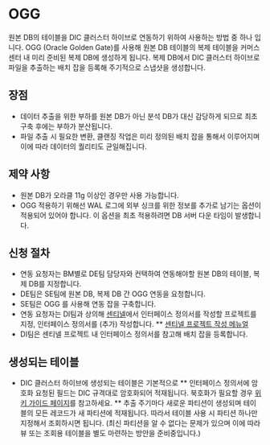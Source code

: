 # OGG
원본 DB의 테이블을 DIC 클러스터 하이브로 연동하기 위하여 사용하는 방법 중 하나 입니다. OGG (Oracle Golden Gate)를 사용해 원본 DB 테이블의 복제 테이블을 커머스 센터 내 미리 준비된 복제 DB에 생성하게 됩니다. 복제 DB에서 DIC 클러스터 하이브로 파일을 추출하는 배치 잡을 등록해 주기적으로 스냅샷을 생성합니다.

## 장점
* 데이터 추출을 위한 부하를 원본 DB가 아닌 분석 DB가 대신 감당하게 되므로 최초 구축 후에는 부하가 분산됩니다.
* 파일 추출 시 필요한 변환, 클랜징 작업은 미리 정의된 배치 잡을 통해서 이루어지며 이에 따라 데이터의 퀄리티도 균일해집니다.

## 제약 사항
* 원본 DB가 오라클 11g 이상인 경우만 사용 가능합니다.
* OGG 적용하기 위해선 WAL 로그에 외부 싱크를 위한 정보를 추가로 남기는 옵션이 적용되어 있어야 합니다. 이 옵션을 최초 적용하려면 DB 서버 다운 타임이 발생합니다.

## 신청 절차
* 연동 요청자는 BM별로 DE팀 담당자와 컨택하여 연동해야할 원본 DB의 테이블, 복제 DB를 지정합니다.
* DE팀은 SE팀에 원본 DB, 복제 DB 간 OGG 연동을 요청합니다.
* SE팀은 OGG 를 사용해 연동 잡을 구축합니다.
* 연동 요청자는 DI팀과 상의해 [센티넬](http://sentinel.skplanet.com:8080)에서 인터페이스 정의서를 작성할 프로젝트를 지정, 인터페이스 정의서를 (추가) 작성합니다.
** [센티넬 프로젝트 작성 메뉴얼](http://sentinel.skplanet.com:8080/docs/dbschema)
* DI팀은 센티넬 프로젝트 내 인터페이스 정의서를 참고해 배치 잡을 등록합니다.

## 생성되는 테이블
* DIC 클러스터 하이브에 생성되는 테이블은 기본적으로 
** 인터페이스 정의서에 암호화 요청된 필드는 DIC 규격대로 암호화되어 적재됩니다. 북호화가 필요할 경우 [위키 가이드 페이지](http://wiki.skplanet.com/pages/viewpage.action?pageId=55452400)를 참고하세요.
** 추출 주기마다 새로운 파티션이 생성되며 테이블의 모든 레코드가 새 파티션에 적재됩니다. 따라서 테이블 사용 시 파티션 하나만 지정해서 조회하시면 됩니다. (최신 파티션을 알 수 없다는 문제가 있으며 이에 따라 뷰 또는 조회용 테이블을 별도 마련하는 방안을 준비중입니다.)